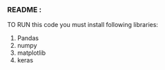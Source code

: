 ### README :
TO RUN this code you must install following libraries:
1. Pandas
2. numpy
3. matplotlib
4. keras
